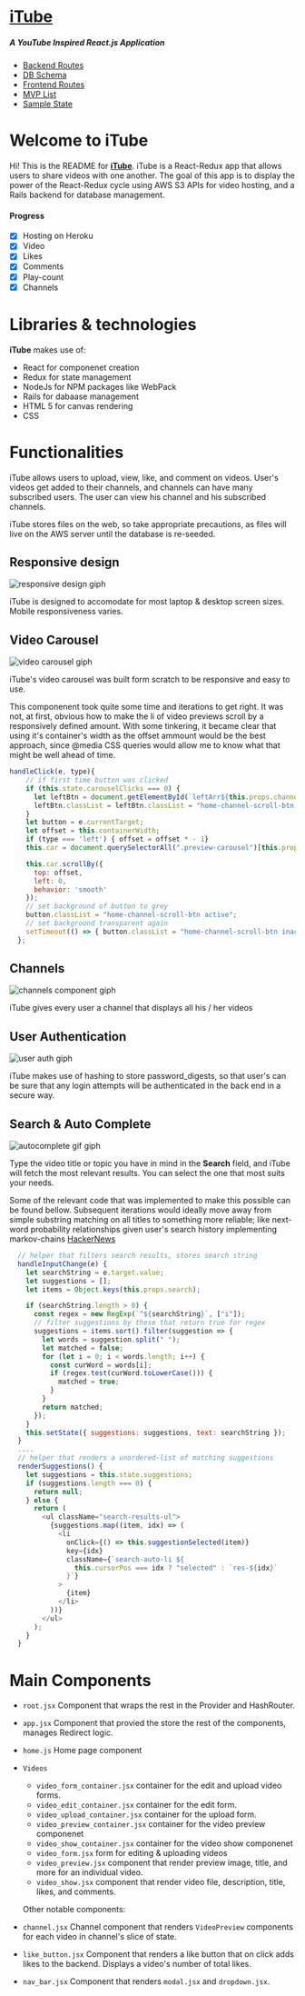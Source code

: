 # [iTube](https://itube-luis.herokuapp.com/#/)

##### A YouTube Inspired React.js Application

- [Backend Routes](https://github.com/luqven/iTube/wiki/Backend-Routes)
- [DB Schema](https://github.com/luqven/Fullstack_Project/wiki/Database-Schema)
- [Frontend Routes](https://github.com/luqven/iTube/wiki/Frontend-Routes)
- [MVP List](https://github.com/luqven/Fullstack_Project/wiki/MVP)
- [Sample State](https://github.com/luqven/Fullstack_Project/wiki/Sample-State)

# Welcome to iTube

Hi! This is the README for [**iTube**](https://github.com/luqven/iTube). iTube is a React-Redux app that allows users to share videos with one another. The goal of this app is to display the power of the React-Redux cycle using AWS S3 APIs for video hosting, and a Rails backend for database management.

#### Progress

- [x] Hosting on Heroku
- [x] Video
- [x] Likes
- [x] Comments
- [x] Play-count
- [x] Channels

# Libraries & technologies

**iTube** makes use of:

- React for componenet creation
- Redux for state management
- NodeJs for NPM packages like WebPack
- Rails for dabaase management
- HTML 5 for canvas rendering
- CSS

# Functionalities

iTube allows users to upload, view, like, and comment on videos. User's videos get added to their channels, and channels can have many subscribed users. The user can view his channel and his subscribed channels.

iTube stores files on the web, so take appropriate precautions, as files will live on the AWS server until the database is re-seeded.

## Responsive design

![responsive design giph](https://media.giphy.com/media/ygBEzlThonWREEjbhm/giphy.gif)

iTube is designed to accomodate for most laptop & desktop screen sizes. Mobile responsiveness varies.

## Video Carousel

![video carousel giph](https://media.giphy.com/media/64atx7V5NBfxDURWBJ/giphy.gif)

iTube's video carousel was built form scratch to be responsive and easy to use.

This componenent took quite some time and iterations to get right. It was not, at first, obvious how to make the li of video previews scroll by a responsively defined amount. With some tinkering, it became clear that using it's container's width as the offset ammount would be the best approach, since @media CSS queries would allow me to know what that might be well ahead of time.

```javascript
handleClick(e, type){
    // if first time button was clicked
    if (this.state.carouselClicks === 0) {
      let leftBtn = document.getElementById(`leftArr${this.props.channel.owner_id}`);
      leftBtn.classList = leftBtn.classList = "home-channel-scroll-btn inactive"
    }
    let button = e.currentTarget;
    let offset = this.containerWidth;
    if (type === 'left') { offset = offset * - 1}
    this.car = document.querySelectorAll(".preview-carousel")[this.props.classId];

    this.car.scrollBy({
      top: offset,
      left: 0,
      behavior: 'smooth'
    });
    // set background of button to grey
    button.classList = "home-channel-scroll-btn active";
    // set background transparent again
    setTimeout(() => { button.classList = "home-channel-scroll-btn inactive"}, 200);
  };
```

## Channels

![channels component giph](https://media.giphy.com/media/WwdYhnJvQyzFCVobul/giphy.gif)

iTube gives every user a channel that displays all his / her videos

## User Authentication

![user auth giph](https://media.giphy.com/media/fMAKVTPqQdEqPzo45i/giphy.gif)

iTube makes use of hashing to store password_digests, so that user's can be sure that any login attempts will be authenticated in the back end in a secure way.

## Search & Auto Complete

![autocomplete gif giph](https://media.giphy.com/media/E0Rl6gNKudCK4xjQBS/giphy.gif)

Type the video title or topic you have in mind in the **Search** field, and iTube will fetch the most relevant results. You can select the one that most suits your needs.

Some of the relevant code that was implemented to make this possible can be found bellow. Subsequent iterations would ideally move away from simple substring matching on all titles to something more reliable; like next-word probability relationships given user's search history implementing markov-chains [HackerNews](https://news.ycombinator.com/item?id=19204186)

```javascript
  // helper that filters search results, stores search string
  handleInputChange(e) {
    let searchString = e.target.value;
    let suggestions = [];
    let items = Object.keys(this.props.search);

    if (searchString.length > 0) {
      const regex = new RegExp(`^${searchString}`, ["i"]);
      // filter suggestions by those that return true for regex
      suggestions = items.sort().filter(suggestion => {
        let words = suggestion.split(" ");
        let matched = false;
        for (let i = 0; i < words.length; i++) {
          const curWord = words[i];
          if (regex.test(curWord.toLowerCase())) {
            matched = true;
          }
        }
        return matched;
      });
    }
    this.setState({ suggestions: suggestions, text: searchString });
  }
  ....
  // helper that renders a unordered-list of matching suggestions
  renderSuggestions() {
    let suggestions = this.state.suggestions;
    if (suggestions.length === 0) {
      return null;
    } else {
      return (
        <ul className="search-results-ul">
          {suggestions.map((item, idx) => (
            <li
              onClick={() => this.suggestionSelected(item)}
              key={idx}
              className={`search-auto-li ${
                this.cursorPos === idx ? "selected" : `res-${idx}`
              }`}
            >
              {item}
            </li>
          ))}
        </ul>
      );
    }
  }
```

# Main Components

- `root.jsx` Component that wraps the rest in the Provider and HashRouter.
- `app.jsx` Component that provied the store the rest of the components, manages Redirect logic.
- `home.js` Home page component
- `Videos`

  - `video_form_container.jsx` container for the edit and upload video forms.
  - `video_edit_container.jsx` container for the edit form.
  - `video_upload_container.jsx` container for the upload form.
  - `video_preview_container.jsx` container for the video preview componenet
  - `video_show_container.jsx` container for the video show componenet
  - `video_form.jsx` form for editing & uploading videos
  - `video_preview.jsx` component that render preview image, title, and more for an individual video.
  - `video_show.jsx` component that render video file, description, title, likes, and comments.

  Other notable components:

- `channel.jsx` Channel component that renders `VideoPreview` components for each video in channel's slice of state.
- `like_button.jsx` Component that renders a like button that on click adds likes to the backend. Displays a video's number of total likes.
- `nav_bar.jsx` Component that renders `modal.jsx` and `dropdown.jsx`.
